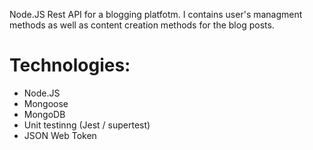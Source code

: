 Node.JS Rest API for a blogging platfotm.
I contains user's managment methods as well as content creation methods for the blog posts.

Technologies:
======
- Node.JS
- Mongoose
- MongoDB
- Unit testinng (Jest / supertest)
- JSON Web Token
